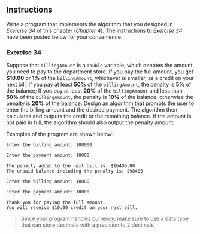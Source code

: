 ## Instructions
Write a program that implements the algorithm that you designed in *Exercise 34* of this chapter (*Chapter 4*). The instructions to *Exercise 34* have been posted below for your convenience.

### Exercise 34 ###
Suppose that `billingAmount` is a `double` variable, which denotes the amount you need to pay to the department store. If you pay the full amount, you get **$10.00** or **1%** of the `billingAmount`, whichever is smaller, as a credit on your next bill; If you pay at least **50%** of the `billingAmount`, the penalty is **5%** of the balance; If you pay at least **20%** of the `billingAmount` and less than **50%** of the `billingAmount`, the penalty is **10%** of the balance; otherwise the penalty is **20%** of the balance. Design an algorithm that prompts the user to enter the billing amount and the desired payment. The algorithm then calculates and outputs the credit or the remaining balance. If the amount is not paid in full, the algorithm should also output the penalty amount.

Examples of the program are shown below:  
```
Enter the billing amount: 100000

Enter the payment amount: 18000

The penalty added to the next bill is: $16400.00
The unpaid balance including the penalty is: $98400
```
```
Enter the billing amount: 10000

Enter the payment amount: 10000

Thank you for paying the full amount.
You will receive $10.00 credit on your next bill.
```

> Since your program handles currency, make sure to use a data type that can store decimals with a precision to 2 decimals.